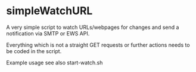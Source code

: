 # simpleWatchURL

A very simple script to watch URLs/webpages for changes and send
a notification via SMTP or EWS API.

Everything which is not a straight GET requests or further
actions needs to be coded in the script.

Example usage see also start-watch.sh
